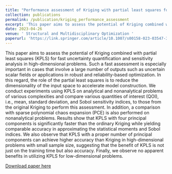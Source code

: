 ```yaml
---
title: "Performance assessment of Kriging with partial least squares for high-dimensional uncertainty and sensitivity analysis"
collection: publications
permalink: /publication/kriging_performance_assessment
excerpt: 'This paper aims to assess the potential of Kriging combined with partial least squares (KPLS) for fast uncertainty quantification and sensitivity analysis in high-dimensional problems.'
date: 2023-04-26
venue: ' Structural and Multidisciplinary Optimization '
paperurl: 'https://link.springer.com/article/10.1007/s00158-023-03547-3'
---
```

This paper aims to assess the potential of Kriging combined with partial least squares (KPLS) for fast uncertainty quantification and sensitivity analysis in high-dimensional problems. Such a fast assessment is especially important in cases that involve a large number of outputs such as uncertain scalar fields or applications in robust and reliability-based optimization. In this regard, the role of the partial least squares is to reduce the dimensionality of the input space to accelerate model construction. We conduct experiments using KPLS on analytical and nonanalytical problems of various complexities and compare various quantities of interest (QOI), i.e., mean, standard deviation, and Sobol sensitivity indices, to those from the original Kriging to perform this assessment. In addition, a comparison with sparse polynomial chaos expansion (PCE) is also performed on nonanalytical problems. Results show that KPLS with four principal components is significantly faster than the ordinary Kriging while yielding comparable accuracy in approximating the statistical moments and Sobol indices. We also observe that KPLS with a proper number of principal components can achieve higher accuracy than Kriging in high-dimensional problems with small sample size, suggesting that the benefit of KPLS is not just on the training time but also accuracy. Finally, we observe no apparent benefits in utilizing KPLS for low-dimensional problems.

[Download paper here](https://link.springer.com/article/10.1007/s00158-023-03547-3)
